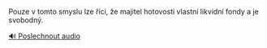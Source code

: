 
Pouze v tomto smyslu lze říci, že majitel hotovosti vlastní likvidní fondy a je svobodný.

[🔊 Poslechnout audio](/data/7-paragraphs/audio/chapter_93/para_010-Pouze-v-tomto-smyslu-lze-ci-e-majitel-hotovost.mp3)
